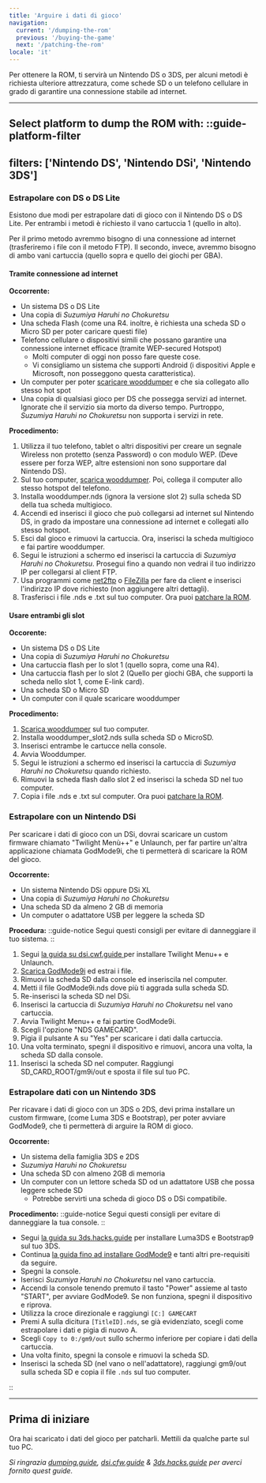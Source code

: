 ```yaml
---
title: 'Arguire i dati di gioco'
navigation:
  current: '/dumping-the-rom'
  previous: '/buying-the-game'
  next: '/patching-the-rom'
locale: 'it'
---
```


Per ottenere la ROM, ti servirà un Nintendo DS o 3DS, per alcuni metodi è richiesta ulteriore attrezzatura, come schede SD o un telefono cellulare in grado di garantire una connessione stabile ad internet.

---

**Select platform to dump the ROM with:**
::guide-platform-filter
---
filters: ['Nintendo DS', 'Nintendo DSi', 'Nintendo 3DS']
---
<div class="platform-filtered platform-nintendo_ds">

### Estrapolare con DS o DS Lite
Esistono due modi per estrapolare dati di gioco con il Nintendo DS o DS Lite. Per entrambi i metodi è richiesto il vano cartuccia 1 (quello in alto).

Per il primo metodo avremmo bisogno di una connessione ad internet (trasferiremo i file con il metodo FTP). Il secondo, invece, avremmo bisogno di ambo vani cartuccia (quello sopra e quello dei giochi per GBA).

#### Tramite connessione ad internet
**Occorrente:**
* Un sistema DS o DS Lite
* Una copia di *Suzumiya Haruhi no Chokuretsu*
* Una scheda Flash (come una R4. inoltre, è richiesta una scheda SD o Micro SD per poter caricare questi file)
* Telefono cellulare o dispositivi simili che possano garantire una connessione internet efficace (tramite WEP-secured Hotspot)
  - Molti computer di oggi non posso fare queste cose.
  - Vi consigliamo un sistema che supporti Android (i dispositivi Apple e Microsoft, non posseggono questa caratteristica).
* Un computer per poter [scaricare wooddumper](https://digiex.net/threads/wood-dumper-dump-nintendo-ds-roms-and-save-games-over-wi-fi-with-an-nintendo-ds.14729/) e che sia collegato allo stesso hot spot
* Una copia di qualsiasi gioco per DS che possegga servizi ad internet. Ignorate che il servizio sia morto da diverso tempo. Purtroppo, *Suzumiya Haruhi no Chokuretsu* non supporta i servizi in rete.

**Procedimento:**
1. Utilizza il tuo telefono, tablet o altri dispositivi per creare un segnale Wireless non protetto (senza Password) o con modulo WEP. (Deve essere per forza WEP, altre estensioni non sono supportare dal Nintendo DS).
2. Sul tuo computer, [scarica wooddumper](https://digiex.net/threads/wood-dumper-dump-nintendo-ds-roms-and-save-games-over-wi-fi-with-an-nintendo-ds.14729/). Poi, collega il computer allo stesso hotspot del telefono.
3. Installa wooddumper.nds (ignora la versione slot 2) sulla scheda SD della tua scheda multigioco.
4. Accendi ed inserisci il gioco che può collegarsi ad internet sul Nintendo DS, in grado da impostare una connessione ad internet e collegati allo stesso hotspot.
5. Esci dal gioco e rimuovi la cartuccia. Ora, inserisci la scheda multigioco e fai partire wooddumper.
6. Segui le istruzioni a schermo ed inserisci la cartuccia di *Suzumiya Haruhi no Chokuretsu*. Prosegui fino a quando non vedrai il tuo indirizzo IP per collegarsi al client FTP.
7. Usa programmi come [net2ftp](https://www.net2ftp.com/) o [FileZilla](https://filezilla-project.org/) per fare da client e inserisci l'indirizzo IP dove richiesto (non aggiungere altri dettagli).
8. Trasferisci i file .nds e .txt sul tuo computer. Ora puoi [patchare la ROM](/it/chokuretsu/guide/patching-the-rom).

#### Usare entrambi gli slot
**Occorente:**
* Un sistema DS o DS Lite
* Una copia di *Suzumiya Haruhi no Chokuretsu*
* Una cartuccia flash per lo slot 1 (quello sopra, come una R4).
* Una cartuccia flash per lo slot 2 (Quello per giochi GBA, che supporti la scheda nello slot 1, come E-link card).
* Una scheda SD o Micro SD
* Un computer con il quale scaricare wooddumper

**Procedimento:**
1. [Scarica wooddumper](https://digiex.net/threads/wood-dumper-dump-nintendo-ds-roms-and-save-games-over-wi-fi-with-an-nintendo-ds.14729/) sul tuo computer.
2. Installa wooddumper_slot2.nds sulla scheda SD o MicroSD.
3. Inserisci entrambe le cartucce nella console.
4. Avvia Wooddumper.
5. Segui le istruzioni a schermo ed inserisci la cartuccia di *Suzumiya Haruhi no Chokuretsu* quando richiesto.
6. Rimuovi la scheda flash dallo slot 2 ed inserisci la scheda SD nel tuo computer.
7. Copia i file .nds e .txt sul computer. Ora puoi [patchare la ROM](/it/chokuretsu/guide/patching-the-rom).

</div>

<div class="platform-filtered platform-nintendo_dsi">

### Estrapolare con un Nintendo DSi

Per scaricare i dati di gioco con un DSi, dovrai scaricare un custom firmware chiamato "Twilight Menù++" e Unlaunch, per far partire un'altra applicazione chiamata GodMode9i, che ti permetterà di scaricare la ROM del gioco.

**Occorrente:**
* Un sistema Nintendo DSi oppure DSi XL
* Una copia di *Suzumiya Haruhi no Chokuretsu*
* Una scheda SD da almeno 2 GB di memoria
* Un computer o adattatore USB per leggere la scheda SD

**Procedura:**
::guide-notice
Segui questi consigli per evitare di danneggiare il tuo sistema.
::
1. Segui [la guida su dsi.cwf.guide ](https://dsi.cfw.guide/launching-the-exploit.html) per installare Twilight Menu++ e Unlaunch.
2. [Scarica GodMode9i](https://github.com/DS-Homebrew/GodMode9i/releases) ed estrai i file.
3. Rimuovi la scheda SD dalla console ed inseriscila nel computer.
4. Metti il file GodMode9i.nds dove più ti aggrada sulla scheda SD.
5. Re-inserisci la scheda SD nel DSi.
6. Inserisci la cartuccia di *Suzumiya Haruhi no Chokuretsu* nel vano cartuccia.
7. Avvia Twilight Menu++ e fai partire GodMode9i.
8. Scegli l'opzione "NDS GAMECARD".
9. Pigia il pulsante A su "Yes" per scaricare i dati dalla cartuccia.
10. Una volta terminato, spegni il dispositivo e rimuovi, ancora una volta, la scheda SD dalla console.
11. Inserisci la scheda SD nel computer. Raggiungi SD_CARD_ROOT/gm9i/out e sposta il file sul tuo PC.


</div>

<div class="platform-filtered platform-nintendo_3ds">

### Estrapolare dati con un Nintendo 3DS

Per ricavare i dati di gioco con un 3DS o 2DS, devi prima installare un custom firmware, (come Luma 3DS e Bootstrap), per poter avviare GodMode9, che ti permetterà di arguire la ROM di gioco.

**Occorrente:**
* Un sistema della famiglia 3DS e 2DS
* *Suzumiya Haruhi no Chokuretsu*
* Una scheda SD con almeno 2GB di memoria
* Un computer con un lettore scheda SD od un adattatore USB che possa leggere schede SD 
  * Potrebbe servirti una scheda di gioco DS o DSi compatibile.

**Procedimento:**
::guide-notice
Segui questi consigli per evitare di danneggiare la tua console.
::
* Segui [la guida su 3ds.hacks.guide](https://3ds.hacks.guide/get-started) per installare Luma3DS e Bootstrap9 sul tuo 3DS.
* Continua [la guida fino ad installare GodMode9](https://3ds.hacks.guide/finalizing-setup) e tanti altri pre-requisiti da seguire.
* Spegni la console.
* Iserisci *Suzumiya Haruhi no Chokuretsu* nel vano cartuccia.
* Accendi la console tenendo premuto il tasto "Power" assieme al tasto "START", per avviare GodMode9. Se non funziona, spegni il dispositivo e riprova.
* Utilizza la croce direzionale e raggiungi `[C:] GAMECART`
* Premi A sulla dicitura `[TitleID].nds`, se già evidenziato, scegli come estrapolare i dati e pigia di nuovo A.
* Scegli `Copy to 0:/gm9/out` sullo schermo inferiore per copiare i dati della cartuccia.
* Una volta finito, spegni la console e rimuovi la scheda SD.
* Inserisci la scheda SD (nel vano o nell'adattatore), raggiungi gm9/out sulla scheda SD e copia il file `.nds` sul tuo computer.

</div>
::

---

## Prima di iniziare
Ora hai scaricato i dati del gioco per patcharli. Mettili da qualche parte sul tuo PC.

*Si ringrazia [dumping.guide](https://dumping.guide/carts/nintendo/ds), [dsi.cfw.guide](https://dsi.cfw.guide/) & [3ds.hacks.guide](https://3ds.hacks.guide/) per averci fornito quest guide.*